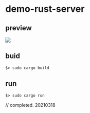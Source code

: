 # demo-rust-server

## preview
![](http://cdn.hackdapp.com/2021-03-18-140816.gif)

## buid

```
$> sudo cargo build
```

## run

```
$> sudo cargo run
```

// completed. 20210318
